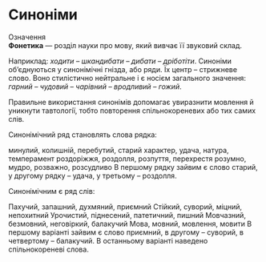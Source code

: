 # Синонiми
<div class="space">
<div class="eoz-wrap">
<span class="eoz">Означення</span>
<div class="eoz-text">
<b>Фонетика</b> — роздiл науки про мову, який вивчає її звуковий склад.
</div>
</div>
</div>

Наприклад: *ходити – шкандибати – дибати – дрiботiти*. Синонiми
об’єднуються у синонiмiчнi гнiзда, або ряди. Їх центр – стрижневе слово. Воно стилiстично нейтральне i є носiєм загального значення: <i>гарний</i> *– чудовий – чарiвний – вродливий – гожий*.

Правильне використання синонiмiв допомагає увиразнити мовлення й уникнути тавтологiї, тобто повторення спiльнокореневих або тих самих слiв.



<quiz correctLabel="correct" incorrectLabel="incorrect" checkLabel="check">
    <question text="">
        <p>Синонімічний ряд становлять слова рядка:</p>
        <answer>минулий, колишній, перебутий, старий</answer>
        <answer>характер, удача, натура, темперамент</answer>
        <answer>роздоріжжя, роздолля, розпуття, перехрестя</answer>
        <answer correct>розумно, мудро, розважно, розсудливо</answer>
        <explanation>
  В першому рядку зайвим є слово старий, у другому рядку – удача, у третьому – роздолля.
    </explanation>
    </question>
</quiz>




<quiz correctLabel="correct" incorrectLabel="incorrect" checkLabel="check">
    <question text="">
        <p>Синонімічним є ряд слів:</p>
        <answer>Пахучий, запашний, духмяний, приємний</answer>
        <answer>Стійкий, суворий, міцний, непохитний </answer>
        <answer correct>Урочистий, піднесений, патетичний, пишний </answer>
        <answer>Мовчазний, безмовний, неговіркий, балакучий</answer>
        <answer>Мова, мовний, мовлення, мовити</answer>
        <explanation>
   В першому варіанті зайвим є слово приємний, в другому – суворий, в четвертому – балакучий. В останньому варіанті наведено спільнокореневі слова.
    </explanation>
    </question>
</quiz>
